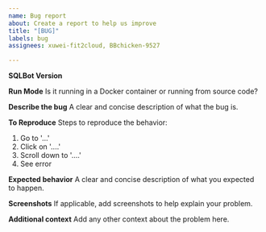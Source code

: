 ```yaml
---
name: Bug report
about: Create a report to help us improve
title: "[BUG]"
labels: bug
assignees: xuwei-fit2cloud, BBchicken-9527

---
```


**SQLBot Version**

**Run Mode**
Is it running in a Docker container or running from source code?

**Describe the bug**
A clear and concise description of what the bug is.

**To Reproduce**
Steps to reproduce the behavior:
1. Go to '...'
2. Click on '....'
3. Scroll down to '....'
4. See error

**Expected behavior**
A clear and concise description of what you expected to happen.

**Screenshots**
If applicable, add screenshots to help explain your problem.

**Additional context**
Add any other context about the problem here.

